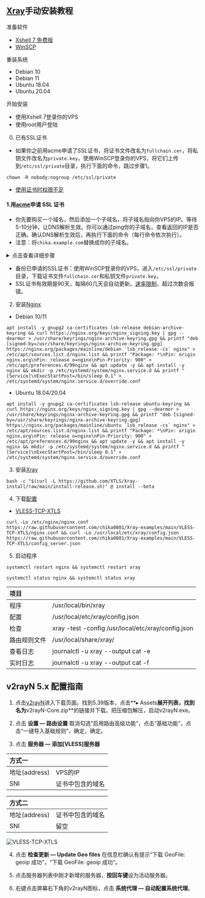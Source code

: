 ## [Xray](https://xtls.github.io/Xray-docs-next/)手动安装教程

准备软件

- [Xshell 7 免费版](https://www.xshell.com/zh/free-for-home-school)
- [WinSCP](https://winscp.net/eng/docs/lang:chs)

重装系统

- Debian 10
- Debian 11
- Ubuntu 18.04
- Ubuntu 20.04

开始安装

- 使用Xshell 7登录你的VPS
- 使用root用户登陆

0. 已有SSL证书

- 如果你之前用acme申请了SSL证书，将证书文件改名为`fullchain.cer`，将私钥文件改名为`private.key`，使用WinSCP登录你的VPS，将它们上传到`/etc/ssl/private`目录，执行下面的命令，跳过步骤1。

```
chown -R nobody:nogroup /etc/ssl/private
```

- [使用证书时权限不足](https://github.com/v2fly/fhs-install-v2ray/wiki/Insufficient-permissions-when-using-certificates-zh-Hans-CN)

#### 1.用[acme](https://github.com/acmesh-official/acme.sh)申请 SSL 证书

- 你先要购买一个域名，然后添加一个子域名，将子域名指向你VPS的IP。等待5-10分钟，让DNS解析生效。你可以通过ping你的子域名，查看返回的IP是否正确。确认DNS解析生效后，再执行下面的命令（每行命令依次执行）。
- 注意：将`chika.example.com`替换成你的子域名。

<details><summary>点击查看详细步骤</summary> 

```
apt install -y socat
```

```
curl https://get.acme.sh | sh
```

```
alias acme.sh=~/.acme.sh/acme.sh
```

```
acme.sh --upgrade --auto-upgrade
```

```
acme.sh --set-default-ca --server letsencrypt
```

```
acme.sh --issue -d chika.example.com --standalone --keylength ec-256
```

```
acme.sh --install-cert -d chika.example.com --ecc \
```

```
--fullchain-file /etc/ssl/private/fullchain.cer \
```

```
--key-file /etc/ssl/private/private.key
```

```
chown -R nobody:nogroup /etc/ssl/private/
```

</details>

- 备份已申请的SSL证书：使用WinSCP登录你的VPS，进入`/etc/ssl/private`目录，下载证书文件`fullchain.cer`和私钥文件`private.key`。
- SSL证书有效期是90天，每隔60几天会自动更新。[速率限制](https://letsencrypt.org/zh-cn/docs/rate-limits/)，超过次数会报错。

2. 安装[Nginx](http://nginx.org/en/linux_packages.html)

- Debian 10/11

```
apt install -y gnupg2 ca-certificates lsb-release debian-archive-keyring && curl https://nginx.org/keys/nginx_signing.key | gpg --dearmor > /usr/share/keyrings/nginx-archive-keyring.gpg && printf "deb [signed-by=/usr/share/keyrings/nginx-archive-keyring.gpg] https://nginx.org/packages/mainline/debian `lsb_release -cs` nginx" > /etc/apt/sources.list.d/nginx.list && printf "Package: *\nPin: origin nginx.org\nPin: release o=nginx\nPin-Priority: 900" > /etc/apt/preferences.d/99nginx && apt update -y && apt install -y nginx && mkdir -p /etc/systemd/system/nginx.service.d && printf "[Service]\nExecStartPost=/bin/sleep 0.1" > /etc/systemd/system/nginx.service.d/override.conf

```

- Ubuntu 18.04/20.04

```
apt install -y gnupg2 ca-certificates lsb-release ubuntu-keyring && curl https://nginx.org/keys/nginx_signing.key | gpg --dearmor > /usr/share/keyrings/nginx-archive-keyring.gpg && printf "deb [signed-by=/usr/share/keyrings/nginx-archive-keyring.gpg] https://nginx.org/packages/mainline/ubuntu `lsb_release -cs` nginx" > /etc/apt/sources.list.d/nginx.list && printf "Package: *\nPin: origin nginx.org\nPin: release o=nginx\nPin-Priority: 900" > /etc/apt/preferences.d/99nginx && apt update -y && apt install -y nginx && mkdir -p /etc/systemd/system/nginx.service.d && printf "[Service]\nExecStartPost=/bin/sleep 0.1" > /etc/systemd/system/nginx.service.d/override.conf
```

3. 安装[Xray](https://github.com/XTLS/Xray-core/releases)

```
bash -c "$(curl -L https://github.com/XTLS/Xray-install/raw/main/install-release.sh)" @ install --beta
```

4. 下载[配置](https://github.com/chika0801/Xray-examples)

- [VLESS-TCP-XTLS](https://github.com/chika0801/Xray-examples/tree/main/VLESS-TCP-XTLS)

```
curl -Lo /etc/nginx/nginx.conf https://raw.githubusercontent.com/chika0801/Xray-examples/main/VLESS-TCP-XTLS/nginx.conf && curl -Lo /usr/local/etc/xray/config.json https://raw.githubusercontent.com/chika0801/Xray-examples/main/VLESS-TCP-XTLS/config_server.json
```

5. 启动程序

```
systemctl restart nginx && systemctl restart xray
```

```
systemctl status nginx && systemctl status xray
```

| 项目 | |
| :--- | :--- |
| 程序 | /usr/local/bin/xray |
| 配置 | /usr/local/etc/xray/config.json |
| 检查 | xray -test -config /usr/local/etc/xray/config.json |
| 路由规则文件 | /usr/local/share/xray/ |
| 查看日志 | journalctl -u xray --output cat -e |
| 实时日志 | journalctl -u xray --output cat -f |

## v2rayN 5.x 配置指南

1. 点击[v2rayN](https://github.com/2dust/v2rayN/releases)进入下载页面。找到5.39版本，点击**▸ Assets**展开列表，找到名为**v2rayN-Core.zip**的链接并下载。把压缩包解压，启动v2rayN.exe。

2. 点击 **设置 — 路由设置** 取消勾选“启用路由高级功能”，点击“基础功能”，点击“一键导入基础规则”，确定，确定。

3. 点击 **服务器 — 添加[VLESS]服务器**

| 方式一 |  |
| :--- | :--- |
| 地址(address) | VPS的IP |
| SNI | 证书中包含的域名 |

| 方式二 |  |
| :--- | :--- |
| 地址(address) | 证书中包含的域名 |
| SNI | 留空 |

![VLESS-TCP-XTLS](https://user-images.githubusercontent.com/88967758/180816805-dbad51e9-a119-4ebd-a479-e6b0510abc6e.jpg)

4. 点击 **检查更新 — Update Geo files** 在信息栏确认有提示“下载 GeoFile: geoip 成功”，“下载 GeoFile: geoip 成功”。

5. 点击服务器列表中刚才新增的服务器，**按回车键**设为活动服务器。

6. 右键点击屏幕右下角的v2rayN图标，点击 **系统代理 — 自动配置系统代理**。
